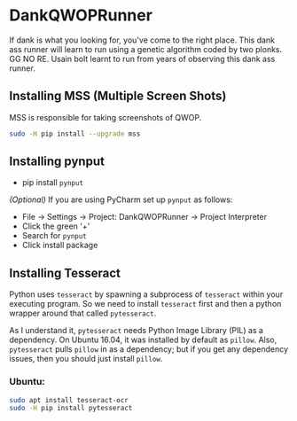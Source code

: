# DankQWOPRunner
If dank is what you looking for, you've come to the right place. This dank ass runner will learn to run using a genetic algorithm coded by two plonks. GG NO RE. Usain bolt learnt to run from years of observing this dank ass runner.


## Installing MSS (Multiple Screen Shots)
MSS is responsible for taking screenshots of QWOP.

```sh 
sudo -H pip install --upgrade mss
```

## Installing pynput

* pip install `pynput`

_(Optional)_ If you are using PyCharm set up `pynput` as follows:

* File -> Settings -> Project: DankQWOPRunner -> Project Interpreter
* Click the green '+'
* Search for `pynput`
* Click install package

## Installing Tesseract
Python uses `tesseract` by spawning a subprocess of `tesseract` within your executing program. 
So we need to install `tesseract` first and then a python wrapper around that called `pytesseract`.

As I understand it, `pytesseract` needs Python Image Library (PIL) as a dependency.
On Ubuntu 16.04, it was installed by default as `pillow`.
Also, `pytesseract` pulls `pillow` in as a dependency; but if you get any dependency issues, then you should just install `pillow`.

### Ubuntu:
```sh
sudo apt install tesseract-ocr
sudo -H pip install pytesseract
```
